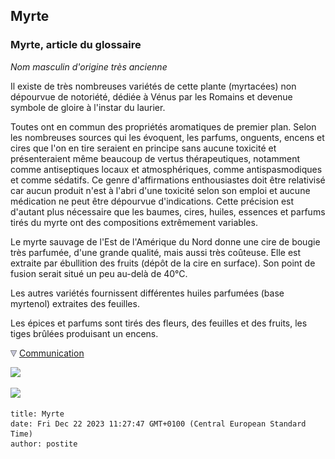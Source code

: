 ## Myrte
### Myrte, article du glossaire
 _Nom masculin d'origine très ancienne_

Il existe de très nombreuses variétés de cette plante (myrtacées) non dépourvue de notoriété, dédiée à Vénus par les Romains et devenue symbole de gloire à l'instar du laurier.

Toutes ont en commun des propriétés aromatiques de premier plan. Selon les nombreuses sources qui les évoquent, les parfums, onguents, encens et cires que l'on en tire seraient en principe sans aucune toxicité et présenteraient même beaucoup de vertus thérapeutiques, notamment comme antiseptiques locaux et atmosphériques, comme antispasmodiques et comme sédatifs. Ce genre d'affirmations enthousiastes doit être relativisé car aucun produit n'est à l'abri d'une toxicité selon son emploi et aucune médication ne peut être dépourvue d'indications. Cette précision est d'autant plus nécessaire que les baumes, cires, huiles, essences et parfums tirés du myrte ont des compositions extrêmement variables.

Le myrte sauvage de l'Est de l'Amérique du Nord donne une cire de bougie très parfumée, d'une grande qualité, mais aussi très coûteuse. Elle est extraite par ébullition des fruits (dépôt de la cire en surface). Son point de fusion serait situé un peu au-delà de 40°C.

Les autres variétés fournissent différentes huiles parfumées (base myrtenol) extraites des feuilles.

Les épices et parfums sont tirés des fleurs, des feuilles et des fruits, les tiges brûlées produisant un encens.



![](images/flechebas.gif) [Communication](http://www.artrealite.com/annonceurs.htm) 

[![](https://cbonvin.fr/sites/regie.artrealite.com/visuels/campagne1.png)](index-2.html#20131014)

![](https://cbonvin.fr/sites/regie.artrealite.com/visuels/campagne2.png)
```
title: Myrte
date: Fri Dec 22 2023 11:27:47 GMT+0100 (Central European Standard Time)
author: postite
```
